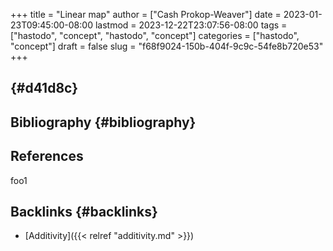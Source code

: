 +++
title = "Linear map"
author = ["Cash Prokop-Weaver"]
date = 2023-01-23T09:45:00-08:00
lastmod = 2023-12-22T23:07:56-08:00
tags = ["hastodo", "concept", "hastodo", "concept"]
categories = ["hastodo", "concept"]
draft = false
slug = "f68f9024-150b-404f-9c9c-54fe8b720e53"
+++

##  {#d41d8c}


## Bibliography {#bibliography}

## References

<style>.csl-entry{text-indent: -1.5em; margin-left: 1.5em;}</style><div class="csl-bib-body">
</div>

foo1


## Backlinks {#backlinks}

-   [Additivity]({{< relref "additivity.md" >}})
